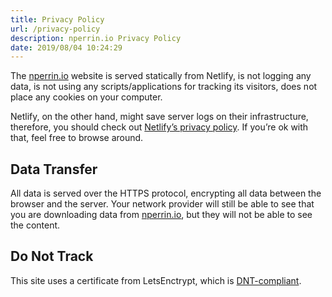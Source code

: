 ```yaml
---
title: Privacy Policy
url: /privacy-policy
description: nperrin.io Privacy Policy
date: 2019/08/04 10:24:29
---
```


The [nperrin.io](https://nperrin.io) website is served statically from Netlify, is not logging any data, is not using any scripts/applications for tracking its visitors, does not place any cookies on your computer.

Netlify, on the other hand, might save server logs on their infrastructure, therefore, you should check out [Netlify’s privacy policy](https://www.netlify.com/privacy). If you’re ok with that, feel free to browse around.

## Data Transfer

All data is served over the HTTPS protocol, encrypting all data between the browser and the server. Your network provider will still be able to see that you are downloading data from [nperrin.io](https://nperrin.io), but they will not be able to see the content.

## Do Not Track

This site uses a certificate from LetsEnctrypt, which is [DNT-compliant](htts://www.eff.org/issues/do-not-track).

